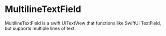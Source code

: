 # MultilineTextField
MultilineTextField is a swift UITextView that functions like SwiftUI TextField, but supports multiple lines of text.
